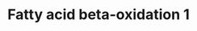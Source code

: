 ---
annotations:
- id: PW:0000738
  parent: classic metabolic pathway
  type: Pathway Ontology
  value: fatty acid beta degradation pathway
authors:
- Nsalomonis
- MaintBot
- Evelo
- C.Redfern
- Egonw
- Christine Chichester
- Eweitz
- Mkutmon
description: ''
last-edited: 2021-06-04
organisms:
- Drosophila melanogaster
redirect_from:
- /index.php/Pathway:WP39
- /instance/WP39
revision: null
schema-jsonld:
- '@context': https://schema.org/
  '@id': https://wikipathways.github.io/pathways/WP39.html
  '@type': Dataset
  creator:
    '@type': Organization
    name: WikiPathways
  description: ''
  keywords:
  - (S)-3-Hydroxydodexanonyl-CoA
  - (S)-3-Hydroxyhexadecanoyl-CoA
  - (S)-3-Hydroxytetradecanoyl-CoA
  - 2-trans-dodecenoyl-CoA
  - 3-Oxododexanoyl-CoA
  - 3-Oxopalmitoyl-CoA
  - ACADL
  - ACSL4
  - ACSL5
  - ACSL6
  - AcCoAS
  - Acetyl-CoA
  - Acyl-CoA
  - CG1041
  - CG11055
  - CG2107
  - CG31871
  - CG3961
  - CG4389
  - CG5295
  - CG6543
  - CG7461
  - CG7995
  - CHKB
  - CPT1B
  - CPTI
  - Decanoyl-CoA
  - Dihydroxyacetone Phosphate
  - Dxotetradecanoyl-CoA
  - Fatty Acid
  - Glyceraldehyde-3-Phosphate
  - Glycerol
  - Gyk
  - HADHSC
  - L-Glycerol-3-Phosphate
  - LIPC
  - LPL
  - Lauroyl-CoA
  - Myristoyl-CoA
  - Palmitoyl-CoA
  - Thiolase
  - Tpi
  - Trans-Hexadecanoyl-CoA
  - Trans-Tetradex-2-enoyl-CoA
  - colt
  - l(2)44DEa
  - l(2)k05713
  license: CC0
  name: Fatty acid beta-oxidation 1
seo: CreativeWork
title: Fatty acid beta-oxidation 1
wpid: WP39
---